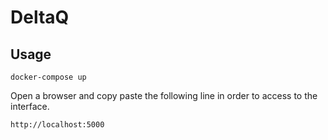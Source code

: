 # DeltaQ

## Usage

	docker-compose up

Open a browser and copy paste the following line in order to access to the interface.

	http://localhost:5000
